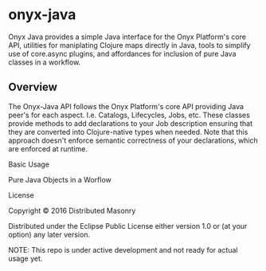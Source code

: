 # onyx-java

Onyx Java provides a simple Java interface for the Onyx Platform's core API, utilities for maniplating Clojure maps directly in Java, tools to simplify use of core.async plugins, and affordances for inclusion of pure Java classes in a workflow.   

## Overview 
The Onyx-Java API follows the Onyx Platform's core API providing Java peer's for each aspect. I.e. Catalogs, Lifecycles, Jobs, etc.
These classes provide methods to add declarations to your Job description ensuring that they are converted into Clojure-native types when needed.  Note that this approach doesn't enforce semantic correctness of your declarations, which are enforced at runtime.

 Basic Usage


 Pure Java Objects in a Worflow


 License

Copyright © 2016 Distributed Masonry

Distributed under the Eclipse Public License either version 1.0 or (at
your option) any later version.


NOTE: This repo is under active development and not ready for actual usage yet.

